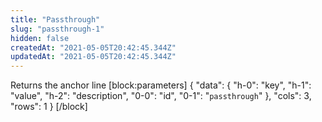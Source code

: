 ```yaml
---
title: "Passthrough"
slug: "passthrough-1"
hidden: false
createdAt: "2021-05-05T20:42:45.344Z"
updatedAt: "2021-05-05T20:42:45.344Z"
---
```

Returns the anchor line
[block:parameters]
{
  "data": {
    "h-0": "key",
    "h-1": "value",
    "h-2": "description",
    "0-0": "id",
    "0-1": "`passthrough`"
  },
  "cols": 3,
  "rows": 1
}
[/block]